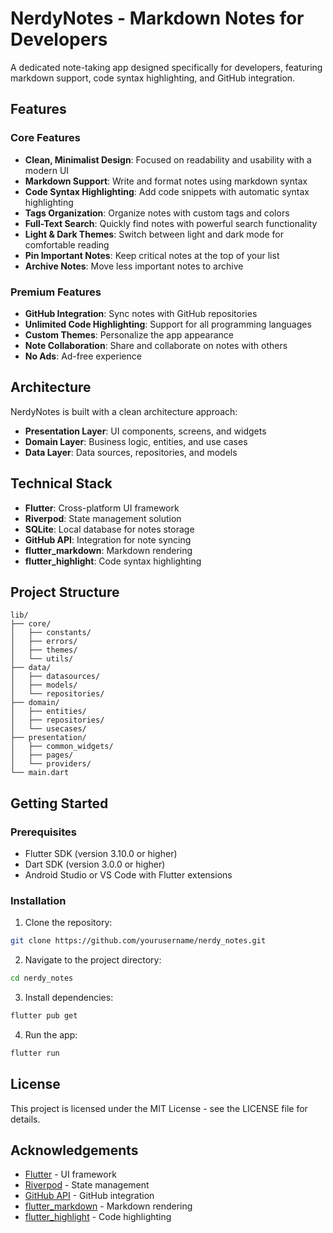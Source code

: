 # NerdyNotes - Markdown Notes for Developers

A dedicated note-taking app designed specifically for developers, featuring markdown support, code syntax highlighting, and GitHub integration.

## Features

### Core Features

- **Clean, Minimalist Design**: Focused on readability and usability with a modern UI
- **Markdown Support**: Write and format notes using markdown syntax
- **Code Syntax Highlighting**: Add code snippets with automatic syntax highlighting
- **Tags Organization**: Organize notes with custom tags and colors
- **Full-Text Search**: Quickly find notes with powerful search functionality
- **Light & Dark Themes**: Switch between light and dark mode for comfortable reading
- **Pin Important Notes**: Keep critical notes at the top of your list
- **Archive Notes**: Move less important notes to archive

### Premium Features

- **GitHub Integration**: Sync notes with GitHub repositories
- **Unlimited Code Highlighting**: Support for all programming languages
- **Custom Themes**: Personalize the app appearance
- **Note Collaboration**: Share and collaborate on notes with others
- **No Ads**: Ad-free experience

## Architecture

NerdyNotes is built with a clean architecture approach:

- **Presentation Layer**: UI components, screens, and widgets
- **Domain Layer**: Business logic, entities, and use cases
- **Data Layer**: Data sources, repositories, and models

## Technical Stack

- **Flutter**: Cross-platform UI framework
- **Riverpod**: State management solution
- **SQLite**: Local database for notes storage
- **GitHub API**: Integration for note syncing
- **flutter_markdown**: Markdown rendering
- **flutter_highlight**: Code syntax highlighting

## Project Structure

```
lib/
├── core/
│   ├── constants/
│   ├── errors/
│   ├── themes/
│   └── utils/
├── data/
│   ├── datasources/
│   ├── models/
│   └── repositories/
├── domain/
│   ├── entities/
│   ├── repositories/
│   └── usecases/
├── presentation/
│   ├── common_widgets/
│   ├── pages/
│   └── providers/
└── main.dart
```

## Getting Started

### Prerequisites

- Flutter SDK (version 3.10.0 or higher)
- Dart SDK (version 3.0.0 or higher)
- Android Studio or VS Code with Flutter extensions

### Installation

1. Clone the repository:
```bash
git clone https://github.com/yourusername/nerdy_notes.git
```

2. Navigate to the project directory:
```bash
cd nerdy_notes
```

3. Install dependencies:
```bash
flutter pub get
```

4. Run the app:
```bash
flutter run
```

## License

This project is licensed under the MIT License - see the LICENSE file for details.

## Acknowledgements

- [Flutter](https://flutter.dev/) - UI framework
- [Riverpod](https://riverpod.dev/) - State management
- [GitHub API](https://docs.github.com/en/rest) - GitHub integration
- [flutter_markdown](https://pub.dev/packages/flutter_markdown) - Markdown rendering
- [flutter_highlight](https://pub.dev/packages/flutter_highlight) - Code highlighting